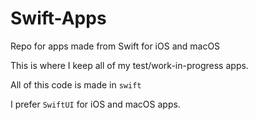 # Swift-Apps
Repo for apps made from Swift for iOS and macOS

This is where I keep all of my test/work-in-progress apps.

All of this code is made in `swift`

I prefer `SwiftUI` for iOS and macOS apps.
